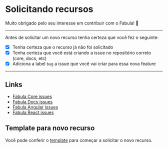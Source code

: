 # Solicitando recursos

Muito obrigado pelo seu interesse em contribuir com o Fabula! 💙

---

Antes de solicitar um novo recurso tenha certeza que você fez o seguinte:

- [X] Tenha certeza que o recurso já não foi solicitado
- [X] Tenha certeza que você está criando a issue no repositório correto (core, docs, etc)
- [X] Adiciona a label `bug` a issue que você vai criar para essa nova feature

---

## Links

- [Fabula Core issues](https://github.com/fabula-ui/core/issues)
- [Fabula Docs issues](https://github.com/fabula-ui/docs/issues)
- [Fabula Angular issues](https://github.com/fabula-ui/angular/issues)
- [Fabula React issues](https://github.com/fabula-ui/react/issues)

## Template para novo recurso

Você pode conferir o [template](https://github.com/fabula-ui/core/blob/master/.github/docs/en/NEW-FEATURE-TEMPLATE.md) para começar a solicitar o novo recurso.
